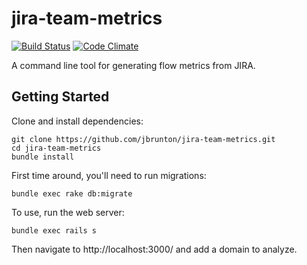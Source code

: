 # jira-team-metrics

[![Build Status](https://travis-ci.org/jbrunton/jira-team-metrics.svg?branch=master)](https://travis-ci.org/jbrunton/jira-team-metrics)
[![Code Climate](https://codeclimate.com/github/jbrunton/jira-team-metrics/badges/gpa.svg)](https://codeclimate.com/github/jbrunton/jira-team-metrics)

A command line tool for generating flow metrics from JIRA.

## Getting Started

Clone and install dependencies:

    git clone https://github.com/jbrunton/jira-team-metrics.git
    cd jira-team-metrics
    bundle install

First time around, you'll need to run migrations:

    bundle exec rake db:migrate

To use, run the web server:

    bundle exec rails s

Then navigate to http://localhost:3000/ and add a domain to analyze.
